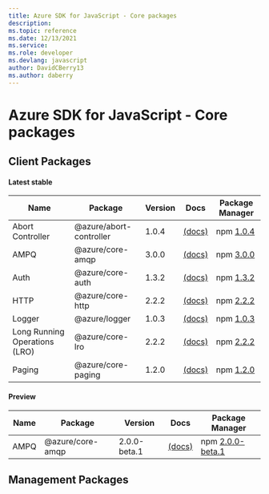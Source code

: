 ```yaml
---
title: Azure SDK for JavaScript - Core packages
description: 
ms.topic: reference
ms.date: 12/13/2021
ms.service: 
ms.role: developer
ms.devlang: javascript
author: DavidCBerry13
ms.author: daberry
---
```


# Azure SDK for JavaScript - Core packages

## Client Packages

#### Latest stable

| Name                  | Package              | Version          | Docs                   | Package Manager                |
|-----------------------|----------------------|------------------|------------------------|--------------------------------|
| Abort Controller | @azure/abort-controller | 1.0.4 | [(docs)](/azure/javascript/sdk/sdk-demo2/core/abort-controller/azure-abort-controller/stable)  | npm [1.0.4](https://www.npmjs.com/package/%40azure%2Fabort-controller) |
| AMPQ | @azure/core-amqp | 3.0.0 | [(docs)](/azure/javascript/sdk/sdk-demo2/core/core-amqp/azure-core-amqp/stable)  | npm [3.0.0](https://www.npmjs.com/package/%40azure%2Fcore-amqp) |
| Auth | @azure/core-auth | 1.3.2 | [(docs)](/azure/javascript/sdk/sdk-demo2/core/core-auth/azure-core-auth/stable)  | npm [1.3.2](https://www.npmjs.com/package/%40azure%2Fcore-auth) |
| HTTP | @azure/core-http | 2.2.2 | [(docs)](/azure/javascript/sdk/sdk-demo2/core/core-http/azure-core-http/stable)  | npm [2.2.2](https://www.npmjs.com/package/%40azure%2Fcore-http) |
| Logger | @azure/logger | 1.0.3 | [(docs)](/azure/javascript/sdk/sdk-demo2/core/logger/azure-logger/stable)  | npm [1.0.3](https://www.npmjs.com/package/%40azure%2Flogger) |
| Long Running Operations (LRO) | @azure/core-lro | 2.2.2 | [(docs)](/azure/javascript/sdk/sdk-demo2/core/core-lro/azure-core-lro/stable)  | npm [2.2.2](https://www.npmjs.com/package/%40azure%2Fcore-lro) |
| Paging | @azure/core-paging | 1.2.0 | [(docs)](/azure/javascript/sdk/sdk-demo2/core/core-paging/azure-core-paging/stable)  | npm [1.2.0](https://www.npmjs.com/package/%40azure%2Fcore-paging) |
 

#### Preview

| Name                  | Package              | Version          | Docs                   | Package Manager                |
|-----------------------|----------------------|------------------|------------------------|--------------------------------|
| AMPQ | @azure/core-amqp | 2.0.0-beta.1 | [(docs)](/azure/javascript/sdk/sdk-demo2/core/core-amqp/azure-core-amqp/beta)  | npm [2.0.0-beta.1](https://www.npmjs.com/package/%40azure%2Fcore-amqp%402.0.0-beta.1) |
 


 
 

## Management Packages

 

 

 
 

